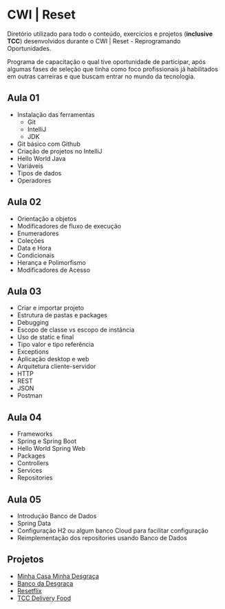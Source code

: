 # CWI | Reset


Diretório utilizado para todo o conteúdo, exercícios e projetos (**inclusive TCC**) desenvolvidos durante o CWI | Reset - Reprogramando Oportunidades. 

Programa de capacitação o qual tive oportunidade de participar, após algumas fases de seleção que tinha como foco profissionais já habilitados em outras carreiras e que buscam entrar no mundo da tecnologia. 

## Aula 01
- Instalação das ferramentas
  - Git
  - IntelliJ
  - JDK
- Git básico com Github
- Criação de projetos no IntelliJ
- Hello World Java
- Variáveis
- Tipos de dados
- Operadores

## Aula 02
- Orientação a objetos
- Modificadores de fluxo de execução
- Enumeradores
- Coleções
- Data e Hora
- Condicionais
- Herança e Polimorfismo
- Modificadores de Acesso

## Aula 03
- Criar e importar projeto
- Estrutura de pastas e packages
- Debugging
- Escopo de classe vs escopo de instância
- Uso de static e final
- Tipo valor e tipo referência
- Exceptions
- Aplicação desktop e web
- Arquitetura cliente-servidor
- HTTP
- REST
- JSON
- Postman

## Aula 04
- Frameworks
- Spring e Spring Boot
- Hello World Spring Web
- Packages
- Controllers
- Services
- Repositories

## Aula 05
- Introdução Banco de Dados
- Spring Data
- Configuração H2 ou algum banco Cloud para facilitar configuração
- Reimplementação dos repositories usando Banco de Dados

## Projetos
- [Minha Casa Minha Desgraça](https://github.com/HELENA-HOS/JAVA-CWI-Reset/tree/main/minha-casa-minha-desgraca)
- [Banco da Desgraça](https://github.com/HELENA-HOS/JAVA-CWI-Reset/tree/main/banco-da-desgraca)
- [Resetflix](https://github.com/HELENA-HOS/JAVA-CWI-Reset/tree/main/RESETFLIX-master)
- [TCC Delivery Food](https://github.com/HELENA-HOS/JAVA-CWI-Reset/tree/main/TCC%20-%20%20API%20APP%20Delivery%20Food)


